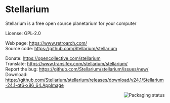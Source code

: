 # Stellarium

Stellarium is a free open source planetarium for your computer

License: GPL-2.0

Web page: https://www.retroarch.com/  
Source code: https://github.com/Stellarium/stellarium

Donate: https://opencollective.com/stellarium  
Translate: https://www.transifex.com/stellarium/stellarium/  
Report the bug: https://github.com/Stellarium/stellarium/issues/new/  
Download: https://github.com/Stellarium/stellarium/releases/download/v24.1/Stellarium-24.1-qt6-x86_64.AppImage

<a href="https://repology.org/project/stellarium/versions">
    <img src="https://repology.org/badge/vertical-allrepos/stellarium.svg" alt="Packaging status" align="right">
</a>
